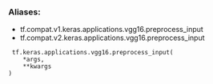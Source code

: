 ### Aliases:
- tf.compat.v1.keras.applications.vgg16.preprocess_input
- tf.compat.v2.keras.applications.vgg16.preprocess_input

```
 tf.keras.applications.vgg16.preprocess_input(
    *args,
    **kwargs
)
```

